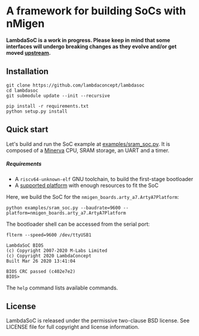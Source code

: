 # A framework for building SoCs with nMigen

**LambdaSoC is a work in progress. Please keep in mind that some interfaces will undergo breaking changes as they evolve and/or get moved [upstream][nmigen-soc].**

## Installation

```
git clone https://github.com/lambdaconcept/lambdasoc
cd lambdasoc
git submodule update --init --recursive

pip install -r requirements.txt
python setup.py install
```

## Quick start

Let's build and run the SoC example at [examples/sram_soc.py][sram_soc]. It is composed of a [Minerva][minerva] CPU, SRAM storage, an UART and a timer.

##### Requirements
* A `riscv64-unknown-elf` GNU toolchain, to build the first-stage bootloader
* A [supported platform][nmigen-boards] with enough resources to fit the SoC

Here, we build the SoC for the `nmigen_boards.arty_a7.ArtyA7Platform`:
```
python examples/sram_soc.py --baudrate=9600 --platform=nmigen_boards.arty_a7.ArtyA7Platform
```

The bootloader shell can be accessed from the serial port:
```
flterm --speed=9600 /dev/ttyUSB1

LambdaSoC BIOS
(c) Copyright 2007-2020 M-Labs Limited
(c) Copyright 2020 LambdaConcept
Built Mar 26 2020 13:41:04

BIOS CRC passed (c402e7e2)
BIOS>
```

The `help` command lists available commands.

## License

LambdaSoC is released under the permissive two-clause BSD license. See LICENSE file for full copyright and license information.

[nmigen-soc]: https://github.com/nmigen/nmigen-soc
[minerva]: https://github.com/lambdaconcept/minerva
[nmigen-boards]: https://github.com/nmigen/nmigen-boards
[sram_soc]: https://github.com/lambdaconcept/lambdasoc/blob/master/examples/sram_soc.py

